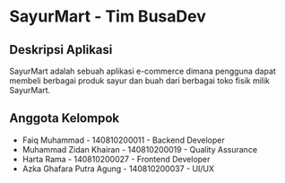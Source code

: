 # SayurMart - Tim BusaDev

## Deskripsi Aplikasi
SayurMart adalah sebuah aplikasi e-commerce dimana pengguna dapat membeli berbagai produk sayur dan buah dari berbagai toko fisik milik SayurMart.

## Anggota Kelompok
- Faiq Muhammad - 140810200011 - Backend Developer
- Muhammad Zidan Khairan - 140810200019 - Quality Assurance
- Harta Rama - 140810200027 - Frontend Developer
- Azka Ghafara Putra Agung - 140810200037 - UI/UX
